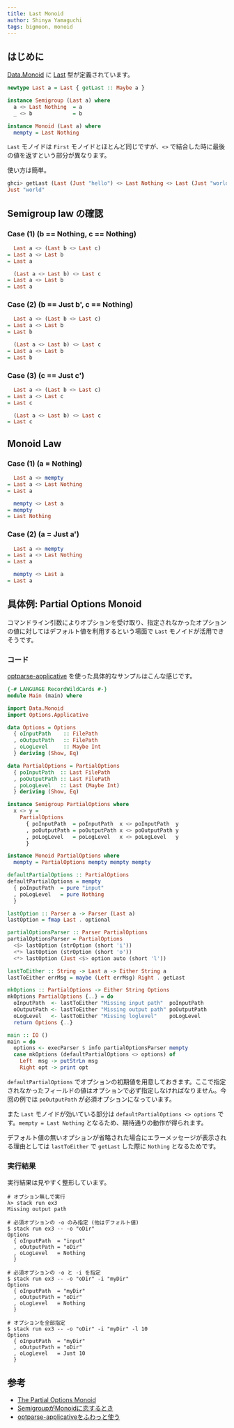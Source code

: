 ```yaml
---
title: Last Monoid
author: Shinya Yamaguchi
tags: bigmoon, monoid
---
```


## はじめに

[Data.Monoid](https://hackage.haskell.org/package/base-4.12.0.0/docs/Data-Monoid.html) に [Last](https://hackage.haskell.org/package/base-4.12.0.0/docs/Data-Monoid.html#t:Last) 型が定義されています。

```haskell
newtype Last a = Last { getLast :: Maybe a }

instance Semigroup (Last a) where
  a <> Last Nothing  = a
  _ <> b             = b

instance Monoid (Last a) where
  mempty = Last Nothing
```

`Last` モノイドは `First` モノイドとほとんど同じですが、`<>` で結合した時に最後の値を返すという部分が異なります。

使い方は簡単。

```haskell
ghci> getLast (Last (Just "hello") <> Last Nothing <> Last (Just "world"))
Just "world"
```

<!--more-->

## Semigroup law の確認

### Case (1) (b == Nothing, c == Nothing)

```haskell
  Last a <> (Last b <> Last c)
= Last a <> Last b
= Last a
```

```haskell
  (Last a <> Last b) <> Last c
= Last a <> Last b
= Last a
```

### Case (2) (b == Just b', c == Nothing)

```haskell
  Last a <> (Last b <> Last c)
= Last a <> Last b
= Last b
```

```haskell
  (Last a <> Last b) <> Last c
= Last a <> Last b
= Last b
```

### Case (3) (c == Just c')

```haskell
  Last a <> (Last b <> Last c)
= Last a <> Last c
= Last c
```

```haskell
  (Last a <> Last b) <> Last c
= Last c
```

## Monoid Law

### Case (1) (a = Nothing)

```haskell
  Last a <> mempty
= Last a <> Last Nothing
= Last a

  mempty <> Last a
= mempty
= Last Nothing
```

### Case (2) (a = Just a')

```haskell
  Last a <> mempty
= Last a <> Last Nothing
= Last a

  mempty <> Last a
= Last a
```

## 具体例: Partial Options Monoid

コマンドライン引数によりオプションを受け取り、指定されなかったオプションの値に対してはデフォルト値を利用するという場面で `Last` モノイドが活用できそうです。

### コード

[optparse-applicative](https://hackage.haskell.org/package/optparse-applicative) を使った具体的なサンプルはこんな感じです。

```haskell
{-# LANGUAGE RecordWildCards #-}
module Main (main) where

import Data.Monoid
import Options.Applicative

data Options = Options
  { oInputPath    :: FilePath
  , oOutputPath   :: FilePath
  , oLogLevel     :: Maybe Int
  } deriving (Show, Eq)

data PartialOptions = PartialOptions
  { poInputPath  :: Last FilePath
  , poOutputPath :: Last FilePath
  , poLogLevel   :: Last (Maybe Int)
  } deriving (Show, Eq)

instance Semigroup PartialOptions where
  x <> y =
    PartialOptions
      { poInputPath  = poInputPath  x <> poInputPath  y
      , poOutputPath = poOutputPath x <> poOutputPath y
      , poLogLevel   = poLogLevel   x <> poLogLevel   y
      }

instance Monoid PartialOptions where
  mempty = PartialOptions mempty mempty mempty

defaultPartialOptions :: PartialOptions
defaultPartialOptions = mempty
  { poInputPath  = pure "input"
  , poLogLevel   = pure Nothing
  }

lastOption :: Parser a -> Parser (Last a)
lastOption = fmap Last . optional

partialOptionsParser :: Parser PartialOptions
partialOptionsParser = PartialOptions
  <$> lastOption (strOption (short 'i'))
  <*> lastOption (strOption (short 'o'))
  <*> lastOption (Just <$> option auto (short 'l'))

lastToEither :: String -> Last a -> Either String a
lastToEither errMsg = maybe (Left errMsg) Right . getLast

mkOptions :: PartialOptions -> Either String Options
mkOptions PartialOptions {..} = do
  oInputPath  <- lastToEither "Missing input path"  poInputPath
  oOutputPath <- lastToEither "Missing output path" poOutputPath
  oLogLevel   <- lastToEither "Missing loglevel"    poLogLevel
  return Options {..}

main :: IO ()
main = do
  options <- execParser $ info partialOptionsParser mempty
  case mkOptions (defaultPartialOptions <> options) of
    Left  msg -> putStrLn msg
    Right opt -> print opt
```

`defaultPartialOptions` でオプションの初期値を用意しておきます。ここで指定されなかったフィールドの値はオプションで必ず指定しなければなりません。今回の例では `poOutputPath` が必須オプションになっています。

また `Last` モノイドが効いている部分は `defaultPartialOptions <> options` です。`mempty = Last Nothing` となるため、期待通りの動作が得られます。

デフォルト値の無いオプションが省略された場合にエラーメッセージが表示される理由としては `lastToEither` で `getLast` した際に `Nothing` となるためです。

### 実行結果

実行結果は見やすく整形しています。

```shell
# オプション無しで実行
λ> stack run ex3
Missing output path

# 必須オプションの -o のみ指定 (他はデフォルト値)
$ stack run ex3 -- -o "oDir"
Options
  { oInputPath  = "input"
  , oOutputPath = "oDir"
  , oLogLevel   = Nothing
  }

# 必須オプションの -o と -i を指定
$ stack run ex3 -- -o "oDir" -i "myDir"
Options
  { oInputPath  = "myDir"
  , oOutputPath = "oDir"
  , oLogLevel   = Nothing
  }

# オプションを全部指定
$ stack run ex3 -- -o "oDir" -i "myDir" -l 10
Options
  { oInputPath  = "myDir"
  , oOutputPath = "oDir"
  , oLogLevel   = Just 10
  }
```

## 参考

- [The Partial Options Monoid](https://medium.com/@jonathangfischoff/the-partial-options-monoid-pattern-31914a71fc67)
- [SemigroupがMonoidに恋するとき](https://kazu-yamamoto.hatenablog.jp/entry/2018/11/29/155311)
- [optparse-applicativeをふわっと使う](https://qiita.com/philopon/items/a29717af62831d3c8c07)